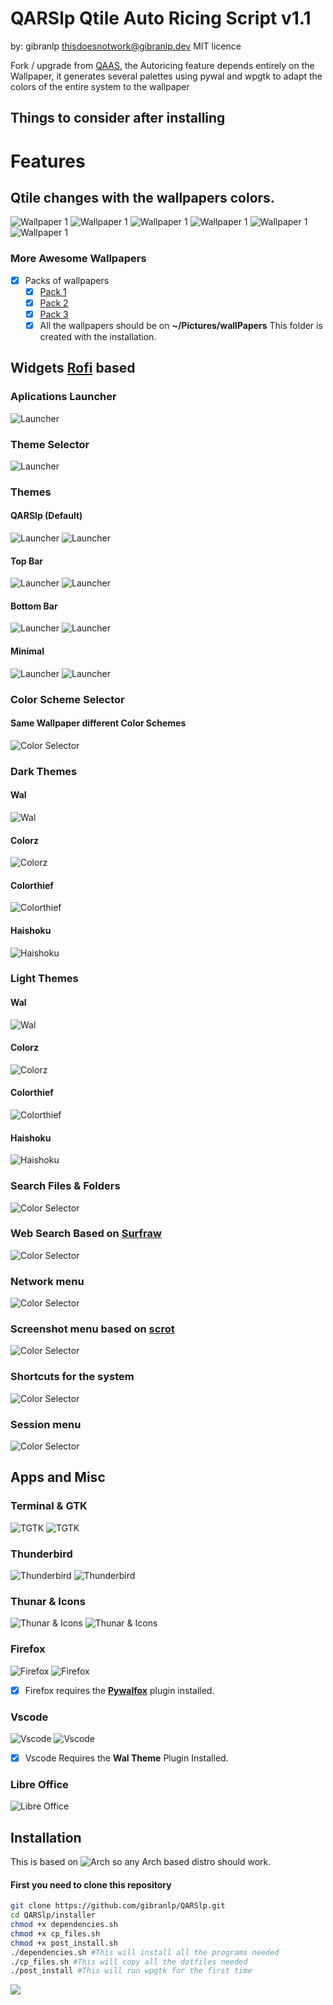 # QARSlp Qtile Auto Ricing Script v1.1
by: gibranlp [thisdoesnotwork@gibranlp.dev](mailto:thisdoesnotwork@gibranlp.dev)
MIT licence

Fork / upgrade from [QAAS](https://github.com/gibranlp/QAAS), the  Autoricing feature depends entirely on the Wallpaper, it generates several palettes using pywal and wpgtk to adapt the colors of the entire system to the wallpaper

## Things to consider after installing

# Features

## Qtile changes with the wallpapers colors.

![Wallpaper 1](https://github.com/gibranlp/QARSlp/blob/main/screenshots/walls/Sc_2021-12-09_1920x1080.png)
![Wallpaper 1](https://github.com/gibranlp/QARSlp/blob/main/screenshots/walls/Sc_2021-12-22_1920x1080.png)
![Wallpaper 1](https://github.com/gibranlp/QARSlp/blob/main/screenshots/walls/Sc_2021-12-36_1920x1080.png)
![Wallpaper 1](https://github.com/gibranlp/QARSlp/blob/main/screenshots/walls/Sc_2021-12-38_1920x1080.png)
![Wallpaper 1](https://github.com/gibranlp/QARSlp/blob/main/screenshots/walls/Sc_2021-12-41_1920x1080.png)
![Wallpaper 1](https://github.com/gibranlp/QARSlp/blob/main/screenshots/walls/Sc_2021-12-53_1920x1080.png)

### More Awesome Wallpapers
- [x] Packs of wallpapers
  - [x] [Pack 1](https://gibranlp.dev/wallpacks/pack1.tar.gz)
  - [x] [Pack 2](https://gibranlp.dev/wallpacks/pack2.tar.gz)
  - [x] [Pack 3](https://gibranlp.dev/wallpacks/pack3.tar.gz)
  - [x] All the wallpapers should be on **~/Pictures/wallPapers** This folder is created with the installation.

## Widgets [Rofi](https://github.com/davatorium/rofi) based

### Aplications Launcher

![Launcher](https://github.com/gibranlp/QARSlp/blob/main/screenshots/widgets/launcher.png)

### Theme Selector

![Launcher](https://github.com/gibranlp/QARSlp/blob/main/screenshots/widgets/theme_selector.png)

### Themes

#### QARSlp (Default)
![Launcher](https://github.com/gibranlp/QARSlp/blob/main/screenshots/themes/default.png)
![Launcher](https://github.com/gibranlp/QARSlp/blob/main/screenshots/themes/default2.png)

#### Top Bar
![Launcher](https://github.com/gibranlp/QARSlp/blob/main/screenshots/themes/top_bar.png)
![Launcher](https://github.com/gibranlp/QARSlp/blob/main/screenshots/themes/top_bar2.png)

#### Bottom Bar
![Launcher](https://github.com/gibranlp/QARSlp/blob/main/screenshots/themes/bottom_bar.png)
![Launcher](https://github.com/gibranlp/QARSlp/blob/main/screenshots/themes/bottom_bar2.png)

#### Minimal
![Launcher](https://github.com/gibranlp/QARSlp/blob/main/screenshots/themes/minimal.png)
![Launcher](https://github.com/gibranlp/QARSlp/blob/main/screenshots/themes/minimal2.png)

### Color Scheme Selector

#### Same Wallpaper different Color Schemes

![Color Selector](https://github.com/gibranlp/QARSlp/blob/main/screenshots/widgets/color_scheme_selector.png)

### Dark Themes

#### Wal
![Wal](https://github.com/gibranlp/QARSlp/blob/main/screenshots/schemes/wal.png)
#### Colorz
![Colorz](https://github.com/gibranlp/QARSlp/blob/main/screenshots/schemes/colorz.png)
#### Colorthief
![Colorthief](https://github.com/gibranlp/QARSlp/blob/main/screenshots/schemes/colorthief.png)
#### Haishoku
![Haishoku](https://github.com/gibranlp/QARSlp/blob/main/screenshots/schemes/Haishoku.png)


### Light Themes

#### Wal
![Wal](https://github.com/gibranlp/QARSlp/blob/main/screenshots/schemes/light-wal.png)
#### Colorz
![Colorz](https://github.com/gibranlp/QARSlp/blob/main/screenshots/schemes/light-colorz.png)
#### Colorthief
![Colorthief](https://github.com/gibranlp/QARSlp/blob/main/screenshots/schemes/light-colorthief.png)
#### Haishoku
![Haishoku](https://github.com/gibranlp/QARSlp/blob/main/screenshots/schemes/light-haishoku.png)

### Search Files & Folders

![Color Selector](https://github.com/gibranlp/QARSlp/blob/main/screenshots/widgets/search_files_folders.png)

### Web Search Based on [Surfraw](https://github.com/JNRowe/surfraw)

![Color Selector](https://github.com/gibranlp/QARSlp/blob/main/screenshots/widgets/search_internet.png)

### Network menu

![Color Selector](https://github.com/gibranlp/QARSlp/blob/main/screenshots/widgets/network.png)

### Screenshot menu based on [scrot](https://github.com/dreamer/scrot)

![Color Selector](https://github.com/gibranlp/QARSlp/blob/main/screenshots/widgets/take_screenshots.png)

### Shortcuts for the system

![Color Selector](https://github.com/gibranlp/QARSlp/blob/main/screenshots/widgets/shortcuts.png)

### Session menu

![Color Selector](https://github.com/gibranlp/QARSlp/blob/main/screenshots/widgets/session.png)

## Apps and Misc

### Terminal & GTK

![TGTK](https://github.com/gibranlp/QARSlp/blob/main/screenshots/apps/2.png)
![TGTK](https://github.com/gibranlp/QARSlp/blob/main/screenshots/apps/10.png)

### Thunderbird
![Thunderbird](https://github.com/gibranlp/QARSlp/blob/main/screenshots/apps/3.png)
![Thunderbird](https://github.com/gibranlp/QARSlp/blob/main/screenshots/apps/11.png)

### Thunar & Icons
![Thunar & Icons](https://github.com/gibranlp/QARSlp/blob/main/screenshots/apps/4.png)
![Thunar & Icons](https://github.com/gibranlp/QARSlp/blob/main/screenshots/apps/12.png)

### Firefox
![Firefox](https://github.com/gibranlp/QARSlp/blob/main/screenshots/apps/5.png)
![Firefox](https://github.com/gibranlp/QARSlp/blob/main/screenshots/apps/15.png)

- [x] Firefox requires the [**Pywalfox**](https://addons.mozilla.org/en-US/firefox/addon/pywalfox/?utm_source=addons.mozilla.org&utm_medium=referral&utm_content=search) plugin installed.

### Vscode
![Vscode](https://github.com/gibranlp/QARSlp/blob/main/screenshots/apps/6.png)
![Vscode](https://github.com/gibranlp/QARSlp/blob/main/screenshots/apps/16.png)

- [x] Vscode Requires the **Wal Theme** Plugin Installed.

### Libre Office
![Libre Office](https://github.com/gibranlp/QARSlp/blob/main/screenshots/apps/8.png)

## Installation

This is based on ![Arch](https://archlinux.org/) so any Arch based distro should work.

#### First you need to clone this repository

```bash
git clone https://github.com/gibranlp/QARSlp.git
cd QARSlp/installer
chmod +x dependencies.sh
chmod +x cp_files.sh
chmod +x post_install.sh
./dependencies.sh #This will install all the programs needed
./cp_files.sh #This will copy all the dotfiles needed
./post_install #This will run wpgtk for the first time
```
<a href="https://www.buymeacoffee.com/gibranlp"><img src="https://img.buymeacoffee.com/button-api/?text=Buy me a Coffee&emoji=&slug=gibranlp&button_colour=FFDD00&font_colour=000000&font_family=Bree&outline_colour=000000&coffee_colour=ffffff"></a>